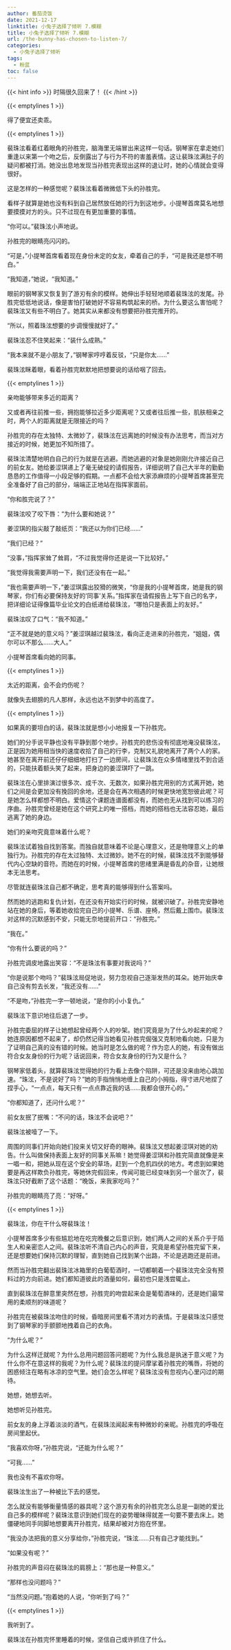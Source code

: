 ```yaml
---
author: 番茄烫饭
date: 2021-12-17
linktitle: 小兔子选择了倾听 7.模糊
title: 小兔子选择了倾听 7.模糊
url: /the-bunny-has-chosen-to-listen-7/
categories:
  - 小兔子选择了倾听
tags:
  - 粉蓝
toc: false
---
```


{{< hint info >}}
时隔很久回来了！
{{< /hint >}}

<!--more-->

{{< emptylines 1 >}}

得了便宜还卖乖。

{{< emptylines 1 >}}

裴珠泫看着红着眼角的孙胜完，脑海里无端冒出来这样一句话。钢琴家在拿走她们重逢以来第一个吻之后，反倒露出了与行为不符的害羞表情。这让裴珠泫满肚子的疑问都被打消。她没出息地发现当孙胜完表现出这样的退让时，她的心情就会变得很好。

这是怎样的一种感觉呢？裴珠泫看着微微低下头的孙胜完。

看样子就算是她也没有料到自己居然放任她的行为到这地步。小提琴首席莫名地想要摸摸对方的头。只不过现在有更加重要的事情。

“你可以。”裴珠泫小声地说。

孙胜完的眼睛亮闪闪的。

“可是，”小提琴首席看着现在身份未定的女友，牵着自己的手，“可是我还是想不明白。”

“我知道，”她说，“我知道。”

眼前的钢琴家又恢复到了游刃有余的模样。她伸出手轻轻地顺着裴珠泫的发尾。孙胜完低低地说话，像是害怕打破她好不容易构筑起来的桥。为什么要这么害怕呢？裴珠泫又有些不明白了。她其实从来都没有想要把孙胜完推开的。

“所以，照着珠泫想要的步调慢慢就好了。”

裴珠泫忍不住笑起来：“装什么成熟。”

“我本来就不是小朋友了，”钢琴家哼哼着反驳，“只是你太……”

裴珠泫眯着眼，看着孙胜完默默地把想要说的话给咽了回去。

{{< emptylines 1 >}}

亲吻能够带来多近的距离？

又或者再往前推一些，拥抱能够拉近多少距离呢？又或者往后推一些，肌肤相亲之时，两个人的距离就是无限接近的吗？

孙胜完的存在太独特、太微妙了，裴珠泫在远离她的时候没有办法思考，而当对方接近的时候，她更加不知所措了。

裴珠泫清楚地明白自己的行为就是在逃避。而她逃避的对象是她刚刚允许接近自己的前女友。她给姜涩琪递上了毫无破绽的请假报告，详细说明了自己大半年的勤勤恳恳的工作值得一小段足够的假期。一点都不会给大家添麻烦的小提琴首席甚至完全准备好了自己的部分，端端正正地站在指挥家面前。

“你和胜完说了？”

裴珠泫咬了咬下唇：“为什么要和她说？”

姜涩琪的指尖敲了敲纸页：“我还以为你们已经……”

“我们已经？”

“没事，”指挥家耸了耸肩，“不过我觉得你还是说一下比较好。”

“我觉得我需要声明一下，我们还没有在一起。”

“我也需要声明一下，”姜涩琪露出狡猾的微笑，“你是我的小提琴首席，她是我的钢琴家，你们有必要保持友好的‘同事’关系。”指挥家在请假报告上写下自己的名字，把详细论证得像篇毕业论文的白纸递给裴珠泫，“哪怕只是表面上的友好。”

裴珠泫叹了口气：“我不知道。”

“正不就是她的意义吗？”姜涩琪越过裴珠泫，看向正走进来的孙胜完，“姐姐，偶尔可以不那么……大人。”

小提琴首席看向她的同事。

{{< emptylines 1 >}}

太近的距离，会不会灼伤呢？

就像失去翅膀的凡人那样，永远也达不到梦中的高度了。

{{< emptylines 1 >}}

如果真的要坦白的话，裴珠泫就是想小小地报复一下孙胜完。

她们的分手说平静也没有平静到那个地步。孙胜完的悲伤没有彻底地淹没裴珠泫，正是因为她用相当快的速度收拾了自己的行李，克制又礼貌地离开了两个人的家。她甚至在离开前还仔仔细细地打扫了一边房间，让裴珠泫在众多情绪里找不到合适的，只能扶着额头笑了起来，把身边的姜涩琪吓了一跳。

裴珠泫在心里排演过很多次、成千次、无数次，如果孙胜完用别的方式离开她，她们之间是会更加没有挽回的余地，还是会在再次相遇的时候更快地宽恕彼此呢？可是她怎么样都想不明白。爱情这个课题连谱面都没有，而她也无从找到可以练习的序曲。孙胜完曾经是她在这个研究上的唯一搭档，而她的搭档也无法容忍她，最后逃离了她的身边。

她们的亲吻究竟意味着什么呢？

裴珠泫试着独自找到答案。而独自就意味着不论是心理意义，还是物理意义上的单独行为。孙胜完的存在太过独特、太过微妙。她不在的时候，裴珠泫找不到能够替代内心空缺的音符。而她在的时候，小提琴首席的思绪里满是昏乱的杂音，让她根本无法思考。

尽管就连裴珠泫自己都不确定，思考真的能够得到什么答案吗。

然而她的逃跑和复仇计划，在还没有开始实行的时候，就被识破了。孙胜完安静地站在她的身后，等着她收拾完自己的小提琴、乐谱、座椅，然后戴上围巾。裴珠泫对这样的沉默感到不安，只能无奈地提前开口：“孙胜完。”

“我在。”

“你有什么要说的吗？”

孙胜完调皮地露出笑容：“不是珠泫有事要对我说吗？”

“你是说那个吻吗？”裴珠泫局促地说，努力忽视自己逐渐发热的耳朵。她开始庆幸自己没有剪去长发，“我还没有……”

“不是吻，”孙胜完一字一顿地说，“是你的小小复仇。”

裴珠泫下意识地往后退了一步。

孙胜完委屈的样子让她想起曾经两个人的吵架。她们究竟是为了什么吵起来的呢？她连原因都想不起来了，却仍然记得当她看见孙胜完倔强又克制地看向她，只是为了证明自己真的没有错的时候。她当时是怎么做的呢？作为恋人的她，有没有做出符合女友身份的行为呢？话说回来，符合女友身份的行为又是什么？

钢琴家低着头，就算裴珠泫觉得她的行为看上去像个陷阱，可还是没来由地心跳加速。“珠泫，不是说好了吗？”她的手指悄悄地缠上自己的小拇指，得寸进尺地捏了捏手心，“一点点，每天只有一点点靠近我的话……我都会很开心的。”

“你都知道了，还问什么呢？”

前女友抿了抿嘴：“不问的话，珠泫不会说吧？”

裴珠泫被噎了一下。

周围的同事们开始向她们投来关切又好奇的眼神。裴珠泫又想起姜涩琪对她的劝告。什么叫做保持表面上友好的同事关系嘛！她觉得姜涩琪和孙胜完简直就像是来一唱一和，把她从现在这个安全的草场，赶到一个危机四伏的地方。考虑到如果她要是再这样欺负孙胜完，等她休完假回来，传闻可能已经变味到另一个层次了，裴珠泫只好截断了这个话题：“晚饭，来我家吃吗？”

孙胜完的眼睛亮了亮：“好呀。”

{{< emptylines 1 >}}

裴珠泫，你在干什么呀裴珠泫！

小提琴首席多少有些尴尬地在吃完晚餐之后意识到，她们两人之间的关系介乎于陌生人和亲密恋人之间。裴珠泫听不清自己内心的声音，究竟是希望孙胜完留下来，还是想要她们保持沉默的理智，直到她自己找到某个出路，不论是逃跑还是前进。

然而当孙胜完翻出裴珠泫冰箱里的白葡萄酒时，一切都朝着一个裴珠泫完全没有预料过的方向前进。她们都知道彼此的酒量如何，最初也只是浅尝辄止。

直到裴珠泫在醉意里突然在想，孙胜完的吻尝起来会是葡萄酒味的，还是她们最常用的柔顺剂的味道呢？

孙胜完在被裴珠泫吻住的时候，昏暗房间里看不清对方的表情。于是裴珠泫只感觉到了钢琴家的手颤颤地拽着自己的衣角。

“为什么呢？”

为什么这样迁就呢？为什么总用问题回答问题呢？为什么我总是执迷于意义呢？为什么你不在意这样的我呢？为什么呢？裴珠泫的提问摩挲着孙胜完的嘴唇，将她的困惑倾注在略有冰凉的空气里。她们会怎么样呢？裴珠泫没有忽视内心里闪过的期待。

她想，她想去听。

她想听见孙胜完。

前女友的身上浮着淡淡的酒气，在裴珠泫闻起来有种微妙的亲昵。孙胜完的呼吸在房间里起伏。

“我喜欢你呀，”孙胜完说，“还能为什么呢？”

“可我……”

我也没有不喜欢你呀。

裴珠泫生出了一种被比下去的感觉。

怎么就没有能够衡量情感的器具呢？这个游刃有余的孙胜完怎么总是一副她的爱比自己多的模样呢？裴珠泫意识到她们现在的姿势暧昧得就差一句要不要去床上。她僵硬地同手同脚地想要离开孙胜完，结果却被对方抱在怀里。

“我没办法把我的意义分享给你，”孙胜完说，“珠泫……只有自己才能找到。”

“如果没有呢？”

孙胜完的声音闷在裴珠泫的肩膀上：“那也是一种意义。”

“那样也没问题吗？”

“当然没问题。”抱着她的人说，“你听到了吗？”

{{< emptylines 1 >}}

我听到了。

裴珠泫在孙胜完怀里睡着的时候，坚信自己或许抓住了什么。
